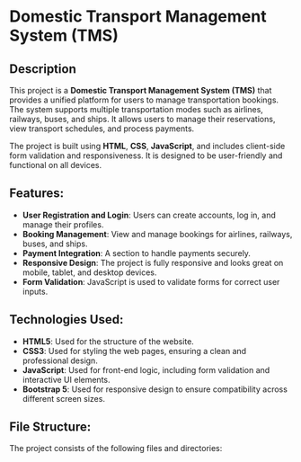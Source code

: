 # Domestic Transport Management System (TMS)

## Description
This project is a **Domestic Transport Management System (TMS)** that provides a unified platform for users to manage transportation bookings. The system supports multiple transportation modes such as airlines, railways, buses, and ships. It allows users to manage their reservations, view transport schedules, and process payments.

The project is built using **HTML**, **CSS**, **JavaScript**, and includes client-side form validation and responsiveness. It is designed to be user-friendly and functional on all devices.

## Features:
- **User Registration and Login**: Users can create accounts, log in, and manage their profiles.
- **Booking Management**: View and manage bookings for airlines, railways, buses, and ships.
- **Payment Integration**: A section to handle payments securely.
- **Responsive Design**: The project is fully responsive and looks great on mobile, tablet, and desktop devices.
- **Form Validation**: JavaScript is used to validate forms for correct user inputs.

## Technologies Used:
- **HTML5**: Used for the structure of the website.
- **CSS3**: Used for styling the web pages, ensuring a clean and professional design.
- **JavaScript**: Used for front-end logic, including form validation and interactive UI elements.
- **Bootstrap 5**: Used for responsive design to ensure compatibility across different screen sizes.

## File Structure:
The project consists of the following files and directories:
